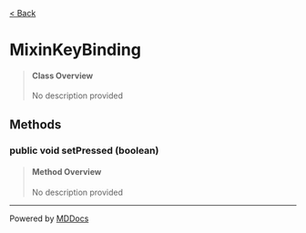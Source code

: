 [< Back](..)
# MixinKeyBinding #
>#### Class Overview ####
>No description provided
## Methods ##
### public void setPressed (boolean) ###
>#### Method Overview ####
>No description provided
>

---
Powered by [MDDocs](https://github.com/VRCube/MDDocs)